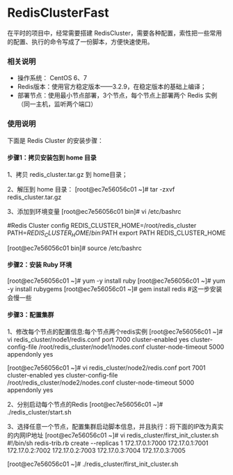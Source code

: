 # RedisClusterFast

在平时的项目中，经常需要搭建 RedisCluster，需要各种配置，索性把一些常用的配置、执行的命令写成了一份脚本，方便快速使用。

### 相关说明

* 操作系统： CentOS 6、7
* Redis版本：使用官方稳定版本——3.2.9，在稳定版本的基础上编译；
* 部署节点：使用最小节点部署，3个节点，每个节点上部署两个 Redis 实例（同一主机，监听两个端口）

### 使用说明

下面是 Redis Cluster 的安装步骤：

#### 步骤1：拷贝安装包到 home 目录

1、拷贝 redis_cluster.tar.gz 到 home目录；

2、解压到 home 目录：
[root@ec7e56056c01 ~]# tar -zxvf redis_cluster.tar.gz

3、添加到环境变量
[root@ec7e56056c01 bin]# vi /etc/bashrc

#Redis Cluster config
REDIS_CLUSTER_HOME=/root/redis_cluster
PATH=$REDIS_CLUSTER_HOME/bin:$PATH
export PATH REDIS_CLUSTER_HOME

[root@ec7e56056c01 bin]# source /etc/bashrc


#### 步骤2：安装 Ruby 环境

[root@ec7e56056c01 ~]# yum -y install ruby
[root@ec7e56056c01 ~]# yum -y install rubygems
[root@ec7e56056c01 ~]# gem install redis  #这一步安装会慢一些

#### 步骤3：配置集群

1、修改每个节点的配置信息:每个节点两个redis实例
[root@ec7e56056c01 ~]# vi redis_cluster/node1/redis.conf
port 7000
cluster-enabled yes
cluster-config-file /root/redis_cluster/node1/nodes.conf
cluster-node-timeout 5000
appendonly yes

[root@ec7e56056c01 ~]# vi redis_cluster/node2/redis.conf
port 7001
cluster-enabled yes
cluster-config-file /root/redis_cluster/node2/nodes.conf
cluster-node-timeout 5000
appendonly yes

2、分别启动每个节点的Redis
[root@ec7e56056c01 ~]# ./redis_cluster/start.sh

3、选择任意一个节点，配置集群启动脚本信息，并且执行：将下面的IP改为真实的内网IP地址
[root@ec7e56056c01 ~]# vi redis_cluster/first_init_cluster.sh
#!/bin/sh
redis-trib.rb create --replicas 1 172.17.0.1:7000 172.17.0.1:7001 172.17.0.2:7002 172.17.0.2:7003 172.17.0.3:7004 172.17.0.3:7005

[root@ec7e56056c01 ~]# ./redis_cluster/first_init_cluster.sh

